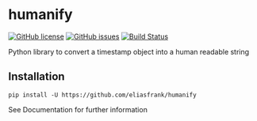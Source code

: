 # humanify
[![GitHub license](https://img.shields.io/github/license/eliasfrank/humanify.svg)](https://github.com/eliasfrank/humanify/blob/master/LICENSE)
[![GitHub issues](https://img.shields.io/github/issues/eliasfrank/humanify.svg)](https://github.com/eliasfrank/humanify/issues)
[![Build Status](https://api.travis-ci.org/eliasfrank/humanify.svg?branch=master)](https://travis-ci.com/eliasfrank/humanify)

Python library to convert a timestamp object into a human readable string

## Installation
```
pip install -U https://github.com/eliasfrank/humanify
```

See Documentation for further information
